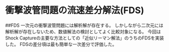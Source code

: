 # 衝撃波管問題の流速差分解法(FDS)
##FDS
一次元の衝撃波管問題には解析解が存在する。
しかしながら二次元には解析解が存在しないため、数値解法の検討としてよく比較対象になる。
今回はShock Captureの主要な方法としての「近似リーマン解法」のうちのFDSを実装した。
FDSの差分項は最も簡単な一次差分で評価した。

